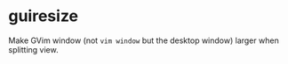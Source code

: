 # guiresize

Make GVim window (not `vim window` but the desktop window) larger when splitting view.
